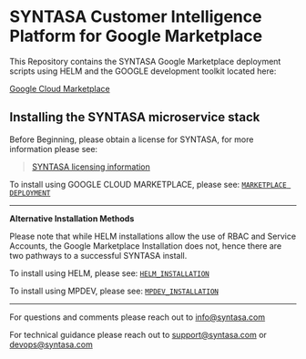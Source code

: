 # SYNTASA Customer Intelligence Platform for Google Marketplace
This Repository contains the SYNTASA Google Marketplace deployment scripts using HELM and the GOOGLE development toolkit located here:

[Google Cloud Marketplace](https://github.com/GoogleCloudPlatform/marketplace-k8s-app-tools)

## Installing the SYNTASA microservice stack

Before Beginning, please obtain a license for SYNTASA, for more information please see:

> [SYNTASA licensing information](/docs/SYN_LICENSE_INFO.md)

To install using GOOGLE CLOUD MARKETPLACE, please see: [`MARKETPLACE DEPLOYMENT`](/docs/MARKETPLACE_DEPLOYMENT.md)

---

**Alternative Installation Methods**

Please note that while HELM installations allow the use of RBAC and Service Accounts, the Google Marketplace Installation does not, hence there are two pathways to a successful SYNTASA install.

To install using HELM, please see: [`HELM_INSTALLATION`](/docs/HELM_INSTALLATION.md)

To install using MPDEV, please see: [`MPDEV_INSTALLATION`](/docs/MPDEV_INSTALLATION.md)

---

For questions and comments please reach out to info@syntasa.com

For technical guidance please reach out to support@syntasa.com or devops@syntasa.com